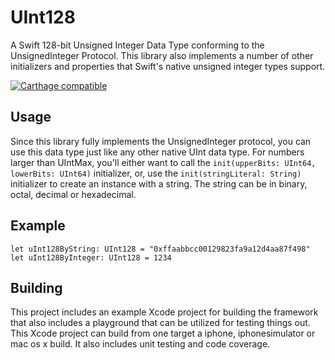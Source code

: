 # UInt128
A Swift 128-bit Unsigned Integer Data Type conforming to the UnsignedInteger Protocol.
This library also implements a number of other initializers and properties that Swift's
native unsigned integer types support.

[![Carthage compatible](https://img.shields.io/badge/Carthage-compatible-4BC51D.svg?style=flat)](https://github.com/Carthage/Carthage)

## Usage
Since this library fully implements the UnsignedInteger protocol, you can use this data
type just like any other native UInt data type. For numbers larger than UIntMax, you'll
either want to call the `init(upperBits: UInt64, lowerBits: UInt64)` initializer, or,
use the `init(stringLiteral: String)` initializer to create an instance with a string.
The string can be in binary, octal, decimal or hexadecimal.

## Example
    let uInt128ByString: UInt128 = "0xffaabbcc00129823fa9a12d4aa87f498"
    let uInt128ByInteger: UInt128 = 1234

## Building
This project includes an example Xcode project for building the framework that also includes
a playground that can be utilized for testing things out. This Xcode project can build from
one target a iphone, iphonesimulator or mac os x build. It also includes unit testing and
code coverage.
